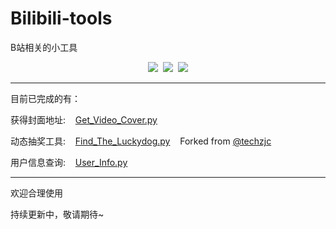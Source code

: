 # Bilibili-tools
B站相关的小工具

<div align="center"><img src="https://img.shields.io/github/stars/AlanStar233/Bilibili-tools">&nbsp; <img src="https://img.shields.io/github/AlanStar233/Bilibili-tools">&nbsp; <img src="https://img.shields.io/github/issues/AlanStar233/Bilibili-tools?color=%237ed321"></div>

--------------------------------------------------------------------------------

目前已完成的有：

获得封面地址:&nbsp;&nbsp;&nbsp;&nbsp;[Get_Video_Cover.py](https://github.com/AlanStar233/Bilibili-tools/blob/main/get_video_Cover.py)

动态抽奖工具:&nbsp;&nbsp;&nbsp;&nbsp;[Find_The_Luckydog.py](https://github.com/AlanStar233/Bilibili-tools/blob/main/Find_The_Luckydog.py)&nbsp;&nbsp;&nbsp;&nbsp;Forked from [@techzjc](https://github.com/techzjc)

用户信息查询:&nbsp;&nbsp;&nbsp;&nbsp;[User_Info.py](https://github.com/AlanStar233/Bilibili-tools/blob/main/User_Info.py)

--------------------------------------------------------------------------------

欢迎合理使用

持续更新中，敬请期待~
